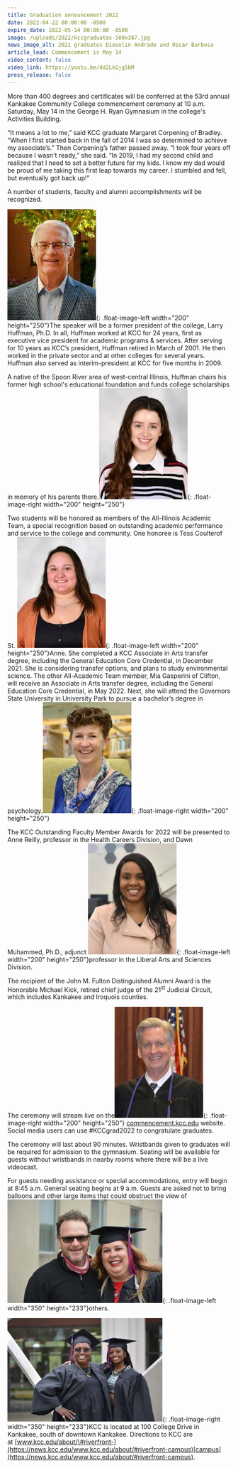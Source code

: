 ```yaml
---
title: Graduation announcement 2022
date: 2022-04-22 00:00:00 -0500
expire_date: 2022-05-14 00:00:00 -0500
image: /uploads/2022/kccgraduates-580x387.jpg
news_image_alt: 2021 graduates Dioselin Andrade and Oscar Barbosa
article_lead: Commencement is May 14
video_content: false
video_link: https://youtu.be/4d2LkGjg5bM
press_release: false
---
```

More than 400 degrees and certificates will be conferred at the 53rd annual Kankakee Community College commencement ceremony at 10 a.m. Saturday, May 14 in the George H. Ryan Gymnasium in the college's Activities Building.

“It means a lot to me,” said KCC graduate Margaret Corpening of Bradley. “When I first started back in the fall of 2014 I was so determined to achieve my associate’s.” Then Corpening’s father passed away. “I took four years off because I wasn't ready,” she said. “In 2019, I had my second child and realized that I need to set a better future for my kids. I know my dad would be proud of me taking this first leap towards my career. I stumbled and fell, but eventually got back up\!”

A number of students, faculty and alumni accomplishments will be recognized.

![Larry Huffman, Ph.D.](/uploads/2022/huffman-dsc-7390-200x250.jpg "Larry Huffman, Ph.D."){: .float-image-left width="200" height="250"}The speaker will be a former president of the college, Larry Huffman, Ph.D. In all, Huffman worked at KCC for 24 years, first as executive vice president for academic programs & services. After serving for 10 years as KCC’s president, Huffman retired in March of 2001. He then worked in the private sector and at other colleges for several years. Huffman also served as interim-president at KCC for five months in 2009.

A native of the Spoon River area of west-central Illinois, Huffman chairs his former high school's educational foundation and funds college scholarships in memory of his parents there.![Tess Coulter](/uploads/2022/tessa-coulter8x10-200x250.jpg "Tess Coulter"){: .float-image-right width="200" height="250"}

Two students will be honored as members of the All-Illinois Academic Team, a special recognition based on outstanding academic performance and service to the college and community. One honoree is Tess Coulterof St. ![Mia Gasperini](/uploads/2022/mia-gasperini8x10-200x250.jpg "Mia Gasperini"){: .float-image-left width="200" height="250"}Anne. She completed a KCC Associate in Arts transfer degree, including the General Education Core Credential, in December 2021. She is considering transfer options, and plans to study environmental science. The other All-Academic Team member, Mia Gasperini of Clifton, will receive an Associate in Arts transfer degree, including the General Education Core Credential, in May 2022. Next, she will attend the Governors State University in University Park to pursue a bachelor’s degree in psychology.![Anne Reilly](/uploads/2022/anne-riley8x10-200x250.jpg "Anne Reilly"){: .float-image-right width="200" height="250"}

The KCC Outstanding Faculty Member Awards for 2022 will be presented to Anne Reilly, professor in the Health Careers Division, and Dawn Muhammed, Ph.D., adjunct ![Dawn Muhammed, Ph.D.](/uploads/2022/dawn--muhammed8x10-200x250.jpg "Dawn Muhammed, Ph.D."){: .float-image-left width="200" height="250"}professor in the Liberal Arts and Sciences Division.

The recipient of the John M. Fulton Distinguished Alumni Award is the Honorable Michael Kick, retired chief judge of the 21<sup>st</sup> Judicial Circuit, which includes Kankakee and Iroquois counties.

The ceremony will stream live on the![Honorable Michael Kick](/uploads/2022/honorable-mike-kick-dsc-1172-200x250.jpg "Honorable Michael Kick"){: .float-image-right width="200" height="250"} [commencement.kcc.edu](https://commencement.kcc.edu/) website. Social media users can use \#KCCgrad2022 to congratulate graduates.

The ceremony will last about 90 minutes. Wristbands given to graduates will be required for admission to the gymnasium. Seating will be available for guests without wristbands in nearby rooms where there will be a live videocast.

For guests needing assistance or special accommodations, entry will begin at 8:45 a.m. General seating begins at 9 a.m. Guests are asked not to bring balloons and other large items that could obstruct the view of ![2021 graduate Katherine Sullivan and her husband](/uploads/2022/grad1350x233.jpg "2021 graduate Katherine Sullivan and her husband"){: .float-image-left width="350" height="233"}others.

![](/uploads/2022/grad2350x233.jpg){: .float-image-right width="350" height="233"}KCC is located at 100 College Drive in Kankakee, south of downtown Kankakee. Directions to KCC are at&nbsp;[www.kcc.edu/about/\#riverfront-](https://news.kcc.edu/www.kcc.edu/about/#riverfront-campus)[campus](https://news.kcc.edu/www.kcc.edu/about/#riverfront-campus).
